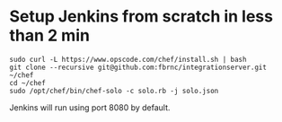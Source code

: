 Setup Jenkins from scratch in less than 2 min
=============================================

```Shell
sudo curl -L https://www.opscode.com/chef/install.sh | bash
git clone --recursive git@github.com:fbrnc/integrationserver.git ~/chef
cd ~/chef
sudo /opt/chef/bin/chef-solo -c solo.rb -j solo.json
```

Jenkins will run using port 8080 by default.
